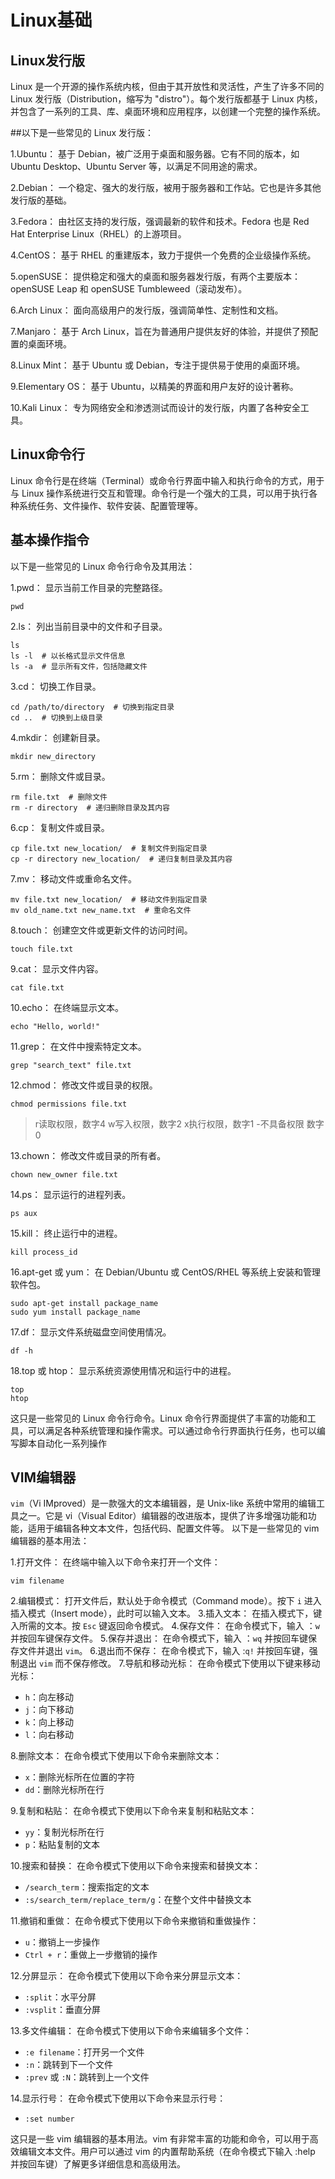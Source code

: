 # Linux基础
## Linux发行版
Linux 是一个开源的操作系统内核，但由于其开放性和灵活性，产生了许多不同的 Linux 发行版（Distribution，缩写为 "distro"）。每个发行版都基于 Linux 内核，并包含了一系列的工具、库、桌面环境和应用程序，以创建一个完整的操作系统。

##以下是一些常见的 Linux 发行版：

1.Ubuntu： 基于 Debian，被广泛用于桌面和服务器。它有不同的版本，如 Ubuntu Desktop、Ubuntu Server 等，以满足不同用途的需求。

2.Debian： 一个稳定、强大的发行版，被用于服务器和工作站。它也是许多其他发行版的基础。

3.Fedora： 由社区支持的发行版，强调最新的软件和技术。Fedora 也是 Red Hat Enterprise Linux（RHEL）的上游项目。

4.CentOS： 基于 RHEL 的重建版本，致力于提供一个免费的企业级操作系统。

5.openSUSE： 提供稳定和强大的桌面和服务器发行版，有两个主要版本：openSUSE Leap 和 openSUSE Tumbleweed（滚动发布）。

6.Arch Linux： 面向高级用户的发行版，强调简单性、定制性和文档。

7.Manjaro： 基于 Arch Linux，旨在为普通用户提供友好的体验，并提供了预配置的桌面环境。

8.Linux Mint： 基于 Ubuntu 或 Debian，专注于提供易于使用的桌面环境。

9.Elementary OS： 基于 Ubuntu，以精美的界面和用户友好的设计著称。

10.Kali Linux： 专为网络安全和渗透测试而设计的发行版，内置了各种安全工具。
## Linux命令行
Linux 命令行是在终端（Terminal）或命令行界面中输入和执行命令的方式，用于与 Linux 操作系统进行交互和管理。命令行是一个强大的工具，可以用于执行各种系统任务、文件操作、软件安装、配置管理等。
## 基本操作指令
以下是一些常见的 Linux 命令行命令及其用法：

1.pwd： 显示当前工作目录的完整路径。
```
pwd
```
2.ls： 列出当前目录中的文件和子目录。
```
ls
ls -l  # 以长格式显示文件信息
ls -a  # 显示所有文件，包括隐藏文件
```
3.cd： 切换工作目录。
```
cd /path/to/directory  # 切换到指定目录
cd ..  # 切换到上级目录
```
4.mkdir： 创建新目录。
```
mkdir new_directory
```
5.rm： 删除文件或目录。
```
rm file.txt  # 删除文件
rm -r directory  # 递归删除目录及其内容
```
6.cp： 复制文件或目录。
```
cp file.txt new_location/  # 复制文件到指定目录
cp -r directory new_location/  # 递归复制目录及其内容
```
7.mv： 移动文件或重命名文件。
```
mv file.txt new_location/  # 移动文件到指定目录
mv old_name.txt new_name.txt  # 重命名文件
```
8.touch： 创建空文件或更新文件的访问时间。
```
touch file.txt
```
9.cat： 显示文件内容。
```
cat file.txt
```
10.echo： 在终端显示文本。
```
echo "Hello, world!"
```
11.grep： 在文件中搜索特定文本。
```
grep "search_text" file.txt
```
12.chmod： 修改文件或目录的权限。
```
chmod permissions file.txt
```
>r读取权限，数字4
>w写入权限，数字2
>x执行权限，数字1
>-不具备权限 数字0

13.chown： 修改文件或目录的所有者。
```
chown new_owner file.txt
```
14.ps： 显示运行的进程列表。
```
ps aux
```
15.kill： 终止运行中的进程。
```
kill process_id
```
16.apt-get 或 yum： 在 Debian/Ubuntu 或 CentOS/RHEL 等系统上安装和管理软件包。
```
sudo apt-get install package_name
sudo yum install package_name
```
17.df： 显示文件系统磁盘空间使用情况。
```
df -h
```
18.top 或 htop： 显示系统资源使用情况和运行中的进程。
```
top
htop
```
这只是一些常见的 Linux 命令行命令。Linux 命令行界面提供了丰富的功能和工具，可以满足各种系统管理和操作需求。可以通过命令行界面执行任务，也可以编写脚本自动化一系列操作

## VIM编辑器
`vim`（Vi IMproved）是一款强大的文本编辑器，是 Unix-like 系统中常用的编辑工具之一。它是 vi（Visual Editor）编辑器的改进版本，提供了许多增强功能和功能，适用于编辑各种文本文件，包括代码、配置文件等。
以下是一些常见的 vim 编辑器的基本用法：

1.打开文件： 在终端中输入以下命令来打开一个文件：
```
vim filename
```
2.编辑模式： 打开文件后，默认处于命令模式（Command mode）。按下 `i` 进入插入模式（Insert mode），此时可以输入文本。
3.插入文本： 在插入模式下，键入所需的文本。按 `Esc` 键返回命令模式。
4.保存文件： 在命令模式下，输入 ：`w` 并按回车键保存文件。
5.保存并退出： 在命令模式下，输入 ：`wq` 并按回车键保存文件并退出 `vim`。
6.退出而不保存： 在命令模式下，输入 :`q!` 并按回车键，强制退出 `vim` 而不保存修改。
7.导航和移动光标： 在命令模式下使用以下键来移动光标：
* `h`：向左移动
* `j`：向下移动
* `k`：向上移动
* `l`：向右移动

8.删除文本： 在命令模式下使用以下命令来删除文本：
* `x`：删除光标所在位置的字符
* `dd`：删除光标所在行

9.复制和粘贴： 在命令模式下使用以下命令来复制和粘贴文本：
* `yy`：复制光标所在行
* `p`：粘贴复制的文本

10.搜索和替换： 在命令模式下使用以下命令来搜索和替换文本：
* `/search_term`：搜索指定的文本
* `:s/search_term/replace_term/g`：在整个文件中替换文本

11.撤销和重做： 在命令模式下使用以下命令来撤销和重做操作：
* `u`：撤销上一步操作
* `Ctrl + r`：重做上一步撤销的操作

12.分屏显示： 在命令模式下使用以下命令来分屏显示文本：
* `:split`：水平分屏
* `:vsplit`：垂直分屏

13.多文件编辑： 在命令模式下使用以下命令来编辑多个文件：
* `:e filename`：打开另一个文件
* `:n`：跳转到下一个文件
* `:prev` 或 `:N`：跳转到上一个文件

14.显示行号： 在命令模式下使用以下命令来显示行号：
* `:set number`

这只是一些 vim 编辑器的基本用法。vim 有非常丰富的功能和命令，可以用于高效编辑文本文件。用户可以通过 vim 的内置帮助系统（在命令模式下输入 :help 并按回车键）了解更多详细信息和高级用法。